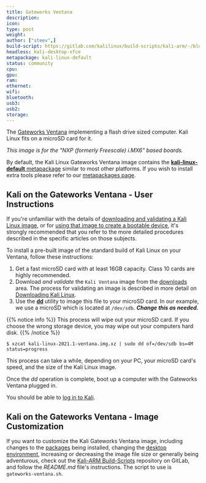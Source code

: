 ```yaml
---
title: Gateworks Ventana
description:
icon:
type: post
weight:
author: ["steev",]
build-script: https://gitlab.com/kalilinux/build-scripts/kali-arm/-/blob/master/gateworks-ventana.sh
headless: kali-desktop-xfce
metapackage: kali-linux-default
status: community
cpu:
gpu:
ram:
ethernet:
wifi:
bluetooth:
usb3:
usb2:
storage:
---
```


The [Gateworks Ventana](https://www.gateworks.com/products/industrial-single-board-computers/imx6-single-board-computer-gateworks-ventana-family/) implementing a flash drive sized computer. Kali Linux fits on a microSD card for it.

_This image is for the "NXP (formerly Freescale) i.MX6" based boards._

By default, the Kali Linux Gateworks Ventana image contains the [**kali-linux-default** metapackage](https://tools.kali.org/kali-metapackages) similar to most other platforms. If you wish to install extra tools please refer to our [metapackages page](/docs/general-use/metapackages/).

 <!-- @steev: TODO: This is a community contributed image, so find out which specific ventana this is for as they have a number of them. -->

## Kali on the Gateworks Ventana - User Instructions

If you're unfamiliar with the details of [downloading and validating a Kali Linux image](/docs/introduction/download-official-kali-linux-images/), or for [using that image to create a bootable device](/docs/usb/live-usb-install-with-windows/), it's strongly recommended that you refer to the more detailed procedures described in the specific articles on those subjects.

To install a pre-built image of the standard build of Kali Linux on your Ventana, follow these instructions:

1. Get a fast microSD card with at least 16GB capacity. Class 10 cards are highly recommended.
2. Download _and validate_ the `Kali Ventana` image from the [downloads](https://www.offensive-security.com/kali-linux-arm-images/) area. The process for validating an image is described in more detail on [Downloading Kali Linux](/docs/introduction/download-official-kali-linux-images/).
3. Use the **[dd](https://packages.debian.org/testing/dd)** utility to image this file to your microSD card. In our example, we use a microSD which is located at `/dev/sdb`. **_Change this as needed._**

{{% notice info %}}
This process will wipe out your microSD card. If you choose the wrong storage device, you may wipe out your computers hard disk.
{{% /notice %}}

```console
$ xzcat kali-linux-2021.1-ventana.img.xz | sudo dd of=/dev/sdb bs=4M status=progress
```

This process can take a while, depending on your PC, your microSD card's speed, and the size of the Kali Linux image.

Once the _dd_ operation is complete, boot up a computer with the Gateworks Ventana plugged in.

You should be able to [log in to Kali](/docs/introduction/default-credentials/).

## Kali on the Gateworks Ventana - Image Customization

If you want to customize the Kali Gateworks Ventana image, including changes to the [packages](/docs/general-use/metapackages/) being installed, changing the [desktop environment](/docs/general-use/switching-desktop-environments/), increasing or decreasing the image file size or generally being adventurous, check out the [Kali-ARM Build-Scripts](https://gitlab.com/kalilinux/build-scripts/kali-arm) repository on GitLab, and follow the _README.md_ file's instructions. The script to use is `gateworks-ventana.sh`.
